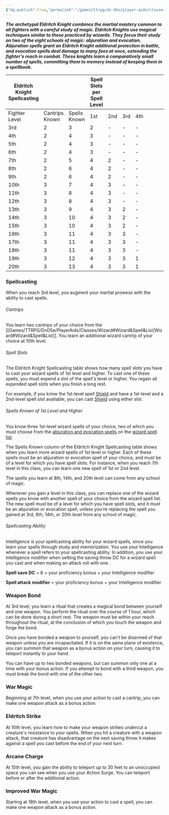 ```yaml
---
{"dg-publish":true,"permalink":"/games/ttrpg/dn-d5e/player-aids/classes/class-specialisations/fighter-eldritch-knight/","tags":["sub-class","ttrpg/dnd/5e"],"noteIcon":""}
---
```



**_The archetypal Eldritch Knight combines the martial mastery common to all fighters with a careful study of magic. Eldritch Knights use magical techniques similar to those practiced by wizards. They focus their study on two of the eight schools of magic: abjuration and evocation. Abjuration spells grant an Eldritch Knight additional protection in battle, and evocation spells deal damage to many foes at once, extending the fighter's reach in combat. These knights learn a comparatively small number of spells, committing them to memory instead of keeping them in a spellbook._**


|Eldritch Knight Spellcasting|   |   |Spell Slots per Spell Level|   |   |   |   |   |   |   |
|---|---|---|---|---|---|---|---|---|---|---|
|Fighter Level|Cantrips Known|Spells Known|1st|2nd|3rd|4th|
|3rd|2|3|2|-|-|-|
|4th|2|4|3|-|-|-|
|5th|2|4|3|-|-|-|
|6th|2|4|3|-|-|-|
|7th|2|5|4|2|-|-|
|8th|2|6|4|2|-|-|
|9th|2|6|4|2|-|-|
|10th|3|7|4|3|-|-|
|11th|3|8|4|3|-|-|
|12th|3|8|4|3|-|-|
|13th|3|9|4|3|2|-|
|14th|3|10|4|3|2|-|
|15th|3|10|4|3|2|-|
|16th|3|11|4|3|3|-|
|17th|3|11|4|3|3|-|
|18th|3|11|4|3|3|-|
|19th|3|12|4|3|3|1|
|20th|3|13|4|3|3|1|

### Spellcasting

When you reach 3rd level, you augment your martial prowess with the ability to cast spells.

###### Cantrips

You learn two cantrips of your choice from the [[Games/TTRPG/DnD5e/PlayerAids/Classes/Wizard#Wizard&Spell&List\|Wizard#Wizard&Spell&List]]. You learn an additional wizard cantrip of your choice at 10th level.

###### Spell Slots

The Eldritch Knight Spellcasting table shows how many spell slots you have to cast your wizard spells of 1st level and higher. To cast one of these spells, you must expend a slot of the spell's level or higher. You regain all expended spell slots when you finish a long rest.

For example, if you know the 1st-level spell [Shield](http://dnd5e.wikidot.com/spell:shield) and have a 1st-level and a 2nd-level spell slot available, you can cast [Shield](http://dnd5e.wikidot.com/spell:shield) using either slot.

###### Spells Known of 1st Level and Higher

You know three 1st-level wizard spells of your choice, two of which you must choose from the [abjuration and evocation spells](http://dnd5e.wikidot.com/spells:eldritch-knight) on the [wizard spell list](http://dnd5e.wikidot.com/spells:wizard).

The Spells Known column of the Eldritch Knight Spellcasting table shows when you learn more wizard spells of 1st level or higher. Each of these spells must be an abjuration or evocation spell of your choice, and must be of a level for which you have spell slots. For instance, when you reach 7th level in this class, you can learn one new spell of 1st or 2nd level.

The spells you learn at 8th, 14th, and 20th level can come from any school of magic.

Whenever you gain a level in this class, you can replace one of the wizard spells you know with another spell of your choice from the wizard spell list. The new spell must be of a level for which you have spell slots, and it must be an abjuration or evocation spell, unless you're replacing the spell you gained at 3rd, 8th, 14th, or 20th level from any school of magic.

###### Spellcasting Ability

Intelligence is your spellcasting ability for your wizard spells, since you learn your spells through study and memorization. You use your Intelligence whenever a spell refers to your spellcasting ability. In addition, you use your Intelligence modifier when setting the saving throw DC for a wizard spell you cast and when making an attack roll with one.

**Spell save DC** = 8 + your proficiency bonus + your Intelligence modifier

**Spell attack modifier** = your proficiency bonus + your Intelligence modifier

### Weapon Bond

At 3rd level, you learn a ritual that creates a magical bond between yourself and one weapon. You perform the ritual over the course of 1 hour, which can be done during a short rest. The weapon must be within your reach throughout the ritual, at the conclusion of which you touch the weapon and forge the bond.

Once you have bonded a weapon to yourself, you can't be disarmed of that weapon unless you are incapacitated. If it is on the same plane of existence, you can summon that weapon as a bonus action on your turn, causing it to teleport instantly to your hand.

You can have up to two bonded weapons, but can summon only one at a time with your bonus action. If you attempt to bond with a third weapon, you must break the bond with one of the other two.

### War Magic

Beginning at 7th level, when you use your action to cast a cantrip, you can make one weapon attack as a bonus action.

### Eldritch Strike

At 10th level, you learn how to make your weapon strikes undercut a creature's resistance to your spells. When you hit a creature with a weapon attack, that creature has disadvantage on the next saving throw it makes against a spell you cast before the end of your next turn.

### Arcane Charge

At 15th level, you gain the ability to teleport up to 30 feet to an unoccupied space you can see when you use your Action Surge. You can teleport before or after the additional action.

### Improved War Magic

Starting at 18th level, when you use your action to cast a spell, you can make one weapon attack as a bonus action.




